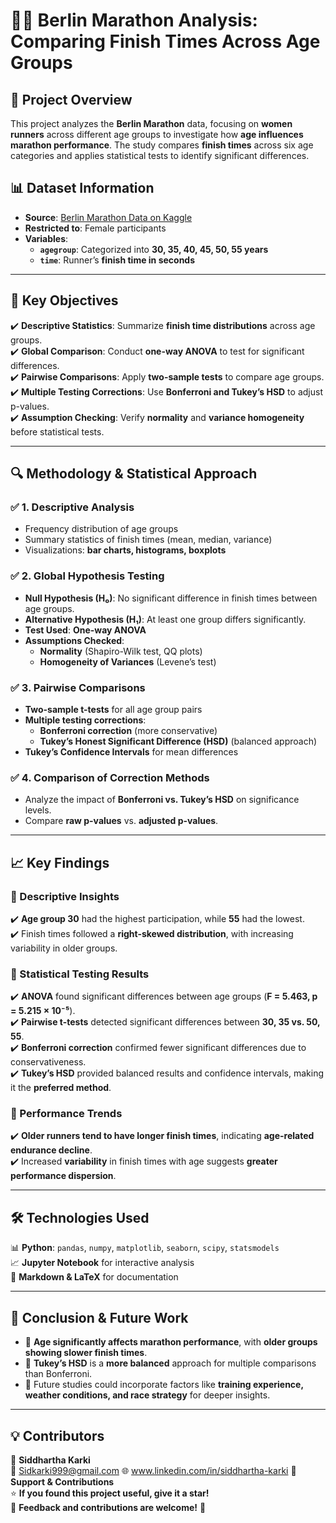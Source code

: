 
# 🏃‍♀️ **Berlin Marathon Analysis: Comparing Finish Times Across Age Groups**

## 📌 Project Overview  
This project analyzes the **Berlin Marathon** data, focusing on **women runners** across different age groups to investigate how **age influences marathon performance**. The study compares **finish times** across six age categories and applies statistical tests to identify significant differences.

## 📊 Dataset Information  
- **Source**: [Berlin Marathon Data on Kaggle](https://www.kaggle.com/datasets/aiaiaidavid/berlin-marathons-data)  
- **Restricted to**: Female participants  
- **Variables**:  
  - **`agegroup`**: Categorized into **30, 35, 40, 45, 50, 55 years**  
  - **`time`**: Runner’s **finish time in seconds**  

---

## 🚀 **Key Objectives**  

✔️ **Descriptive Statistics**: Summarize **finish time distributions** across age groups.  
✔️ **Global Comparison**: Conduct **one-way ANOVA** to test for significant differences.  
✔️ **Pairwise Comparisons**: Apply **two-sample tests** to compare age groups.  
✔️ **Multiple Testing Corrections**: Use **Bonferroni and Tukey’s HSD** to adjust p-values.  
✔️ **Assumption Checking**: Verify **normality** and **variance homogeneity** before statistical tests.  

---

## 🔍 **Methodology & Statistical Approach**  

### ✅ 1. Descriptive Analysis  
- Frequency distribution of age groups  
- Summary statistics of finish times (mean, median, variance)  
- Visualizations: **bar charts, histograms, boxplots**  

### ✅ 2. Global Hypothesis Testing  
- **Null Hypothesis (H₀)**: No significant difference in finish times between age groups.  
- **Alternative Hypothesis (H₁)**: At least one group differs significantly.  
- **Test Used**: **One-way ANOVA**  
- **Assumptions Checked**:  
  - **Normality** (Shapiro-Wilk test, QQ plots)  
  - **Homogeneity of Variances** (Levene’s test)  

### ✅ 3. Pairwise Comparisons  
- **Two-sample t-tests** for all age group pairs  
- **Multiple testing corrections**:  
  - **Bonferroni correction** (more conservative)  
  - **Tukey’s Honest Significant Difference (HSD)** (balanced approach)  
- **Tukey’s Confidence Intervals** for mean differences  

### ✅ 4. Comparison of Correction Methods  
- Analyze the impact of **Bonferroni vs. Tukey’s HSD** on significance levels.  
- Compare **raw p-values** vs. **adjusted p-values**.  

---

## 📈 **Key Findings**  

### 📍 Descriptive Insights  
✔️ **Age group 30** had the highest participation, while **55** had the lowest.  
✔️ Finish times followed a **right-skewed distribution**, with increasing variability in older groups.  

### 📍 Statistical Testing Results  
✔️ **ANOVA** found significant differences between age groups (**F = 5.463, p = 5.215 × 10⁻⁵**).  
✔️ **Pairwise t-tests** detected significant differences between **30, 35 vs. 50, 55**.  
✔️ **Bonferroni correction** confirmed fewer significant differences due to conservativeness.  
✔️ **Tukey’s HSD** provided balanced results and confidence intervals, making it the **preferred method**.  

### 📍 Performance Trends  
✔️ **Older runners tend to have longer finish times**, indicating **age-related endurance decline**.  
✔️ Increased **variability** in finish times with age suggests **greater performance dispersion**.  

---

## 🛠 **Technologies Used**  

📊 **Python**: `pandas`, `numpy`, `matplotlib`, `seaborn`, `scipy`, `statsmodels`  
📈 **Jupyter Notebook** for interactive analysis  
📝 **Markdown & LaTeX** for documentation  

---

## 📢 **Conclusion & Future Work**  

- 🔹 **Age significantly affects marathon performance**, with **older groups showing slower finish times**.  
- 🔹 **Tukey’s HSD** is a **more balanced** approach for multiple comparisons than Bonferroni.  
- 🔹 Future studies could incorporate factors like **training experience, weather conditions, and race strategy** for deeper insights.  

---

## 💡 **Contributors**  

👤 **Siddhartha Karki**  
📧 Sidkarki999@gmail.com 
🌐 www.linkedin.com/in/siddhartha-karki
📌 **Support & Contributions**  
⭐ **If you found this project useful, give it a star!**  
💬 **Feedback and contributions are welcome!** 🎯  
